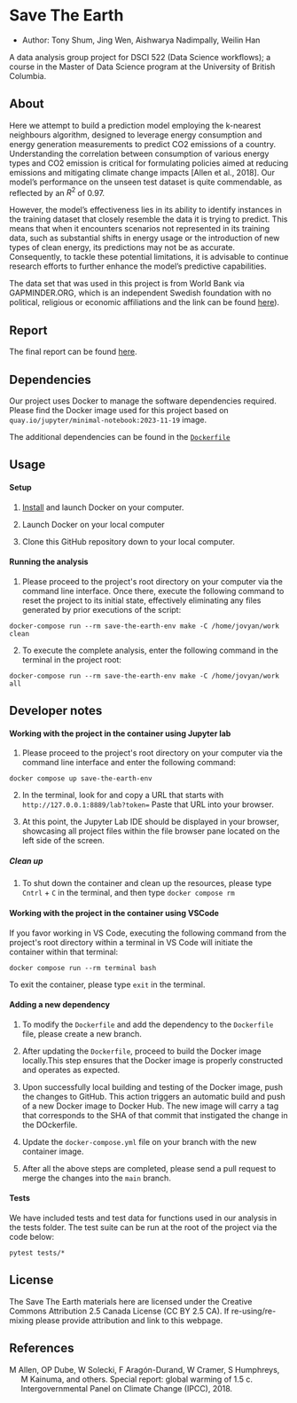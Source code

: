 # Save The Earth

  - Author: Tony Shum, Jing Wen, Aishwarya Nadimpally, Weilin Han

A data analysis group project for DSCI 522 (Data Science workflows); a
course in the Master of Data Science program at the University of
British Columbia.

## About

Here we attempt to build a prediction model employing the k-nearest neighbours algorithm, designed to leverage energy consumption and energy generation measurements to predict CO2 emissions of a country. Understanding the correlation between consumption of various energy types and CO2 emission is critical for formulating policies aimed at reducing emissions and mitigating climate change impacts [Allen et al., 2018]. Our model’s performance on the unseen test dataset is quite commendable, as reflected by an $R^2$ of 0.97.

However, the model’s effectiveness lies in its ability to identify instances in the training dataset that closely resemble the data it is trying to predict. This means that when it encounters scenarios not represented in its training data, such as substantial shifts in energy usage or the introduction of new types of clean energy, its predictions may not be as accurate. Consequently, to tackle these potential limitations, it is advisable to continue research efforts to further enhance the model’s predictive capabilities.

The data set that was used in this project is from World Bank via
GAPMINDER.ORG, which is an independent Swedish foundation with no
political, religious or economic affiliations and the link can be found
[here](https://www.gapminder.org/)).

## Report

The final report can be found
[here](https://ubc-mds.github.io/DSCI_522_Group-11_Save-The-Earth/save_the_earth_model.html).

## Dependencies

Our project uses Docker to manage the software dependencies required.
Please find the Docker image used for this project based on
`quay.io/jupyter/minimal-notebook:2023-11-19` image.

The additional dependencies can be found in the
[`Dockerfile`](Dockerfile)

## Usage

#### Setup

1.  [Install](https://www.docker.com/get-started/) and launch Docker on your computer.

2.  Launch Docker on your local computer

3.  Clone this GitHub repository down to your local computer.

#### Running the analysis

1. Please proceed to the project's root directory on your computer via the command line interface. Once there, execute the following command to reset the project to its initial state, effectively eliminating any files generated by prior executions of the script:

``` 
docker-compose run --rm save-the-earth-env make -C /home/jovyan/work clean
```

2. To execute the complete analysis, enter the following command in the terminal in the project root:

```
docker-compose run --rm save-the-earth-env make -C /home/jovyan/work all
```

## Developer notes

#### Working with the project in the container using Jupyter lab

1. Please proceed to the project's root directory on your computer via the command line interface and enter the following command:

```
docker compose up save-the-earth-env
```

2. In the terminal, look for and copy a URL that starts with
`http://127.0.0.1:8889/lab?token=`
Paste that URL into your browser.


3. At this point, the Jupyter Lab IDE should be displayed in your browser, showcasing all project files within the file browser pane located on the left side of the screen.

##### Clean up

1. To shut down the container and clean up the resources,
please type `Cntrl` + `C` in the terminal, and then type `docker compose rm`

#### Working with the project in the container using VSCode

If you favor working in VS Code, executing the following command from the project's root directory within a terminal in VS Code will initiate the container within that terminal:

```
docker compose run --rm terminal bash
```

To exit the container, please type `exit` in the terminal.


#### Adding a new dependency

1.  To modify the `Dockerfile` and add the dependency to the
    `Dockerfile` file, please create a new branch.

2.  After updating the `Dockerfile`, proceed to build the Docker image
    locally.This step ensures that the Docker image is properly
    constructed and operates as expected.

3.  Upon successfully local building and testing of the Docker image,
    push the changes to GitHub. This action triggers an automatic build
    and push of a new Docker image to Docker Hub. The new image will
    carry a tag that corresponds to the SHA of that commit that
    instigated the change in the DOckerfile.

4.  Update the `docker-compose.yml` file on your branch with the new
    container image.

5.  After all the above steps are completed, please send a pull request
    to merge the changes into the `main` branch.

#### Tests

We have included tests and test data for functions used in our analysis
in the tests folder. The test suite can be run at the root of the
project via the code below:

```         
pytest tests/*
```

## License

The Save The Earth materials here are licensed under the Creative
Commons Attribution 2.5 Canada License (CC BY 2.5 CA). If
re-using/re-mixing please provide attribution and link to this webpage.

## References

<div id="refs" class="references hanging-indent">

<div>

M Allen, OP Dube, W Solecki, F Aragón-Durand, W Cramer, S Humphreys, M Kainuma, and others. Special report: global warming of 1.5 c. Intergovernmental Panel on Climate Change (IPCC), 2018.

</div>

<div>
